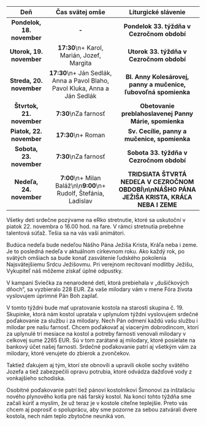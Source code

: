 <!-- title: "Informácie o omšiach - 17. - 24. november" -->
<!-- date: "2024-11-17" -->

<!-- table-setup wrapStyle=row; wrapOn=max-width:767px; wrapHideHeader=true -->
| Deň | Čas svätej omše | Liturgické slávenie |
| :---: | :---: | :---: |
| **Pondelok, 18. november** | **-** | **Pondelok 33. týždňa v Cezročnom období** |
| **Utorok, 19. november** | **17:30**\n+ Karol, Marián, Jozef, Margita | **Utorok 33. týždňa v Cezročnom období** |
| **Streda, 20. november** | **17:30**\n+ Ján Sedlák, Anna a Pavol Blaho, Pavol Kluka, Anna a Ján Sedlák | **Bl. Anny Kolesárovej, panny a mučenice, ľubovoľná spomienka** |
| **Štvrtok, 21. november** | **7:30**\nZa farnosť | **Obetovanie preblahoslavenej Panny Márie, spomienka** |
| **Piatok, 22. november** | **17:30**\n+ Roman | **Sv. Cecílie, panny a mučenice, spomienka** |
| **Sobota, 23. november** | **7:30**\nZa farnosť | **Sobota 33. týždňa v Cezročnom období** |
| **Nedeľa, 24. november** | **7:00**\n+ Milan Baláž\n\n**9:00**\n+ Rudolf, Štefánia, Ladislav | **TRIDSIATA ŠTVRTÁ NEDEĽA V CEZROČNOM OBDOBÍ\n\nNÁŠHO PÁNA JEŽIŠA KRISTA, KRÁĽA NEBA I ZEME** |


Všetky deti srdečne pozývame na eRko stretnutie, ktoré sa uskutoční v piatok 22. novembra o 16.00 hod. na fare. V rámci stretnutia prebehne talentová súťaž. Tešia sa na vás vaši animátori.

Budúca nedeľa bude nedeľou Nášho Pána Ježiša Krista, Kráľa neba i zeme. Je to posledná nedeľa v aktuálnom cirkevnom roku. Ako každý rok, po svätých omšiach sa bude konať zasvätenie ľudského pokolenia Najsvätejšiemu Srdcu Ježišovmu. Pri verejnom recitovaní modlitby Ježišu, Vykupiteľ náš môžeme získať úplné odpustky.

V kampani Sviečka za nenarodené deti, ktorá prebiehala v „dušičkových dňoch“, sa vyzbieralo 228 EUR. Za vaše milodary vám v mene Fóra života  vyslovujem úprimné Pán Boh zaplať.

V tomto týždni bude mať upratovanie kostola na starosti skupina č. 19. Skupinke, ktorá nám kostol upratala v uplynulom týždni vyslovujem srdečné  poďakovanie za službu i za milodary.
Nech Pán odmení každú vašu službu i milodar pre našu farnosť. Chcem poďakovať aj viacerým dobrodincom, ktorí za uplynulé tri mesiace na kostol a potreby farnosti venovali milodary v celkovej sume 2265 EUR. Sú v tom zarátané aj milodary, ktoré posielate na bankový účet našej farnosti. Srdečné poďakovanie patrí aj všetkým vám za milodary, ktoré venujete do zbierok a zvončekov.

Taktiež ďakujem aj tým, ktorí ste obnovili a upravili okolie sochy svätého Jozefa a tiež zabezpečili opravu potrubia, ktoré odvádza dažďové vody z vonkajšieho schodiska.
 
Osobitné poďakovanie patrí tiež pánovi kostolníkovi Šimonovi za inštaláciu nového plynového kotla pre náš farský kostol. Na konci tohto týždňa sme začali kúriť a myslím, že už teraz je v kostole citeľne teplejšie. Preto vás chcem aj poprosiť o spoluprácu, aby sme pozorne za sebou zatvárali dvere kostola, nech nám teplo zbytočne neuniká von. 







